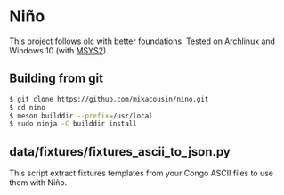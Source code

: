 # Niño

This project follows [olc](https://mikacousin.github.io/olc) with better foundations.
Tested on Archlinux and Windows 10 (with [MSYS2](https://www.msys2.org)).

## Building from git 

```bash
$ git clone https://github.com/mikacousin/nino.git
$ cd nino
$ meson builddir --prefix=/usr/local
$ sudo ninja -C builddir install
```

## data/fixtures/fixtures_ascii_to_json.py

This script extract fixtures templates from your Congo ASCII files to use them with Niño.
